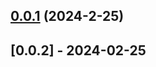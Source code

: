 ## [0.0.1](https://github.com/regadior/nest-skeleton/compare/v0.0.2...v0.0.1) (2024-2-25)

## [0.0.2] - 2024-02-25
